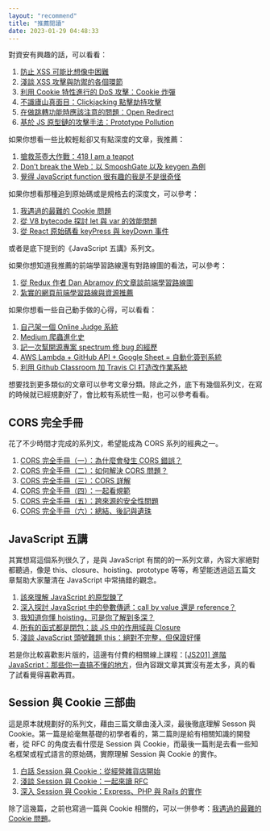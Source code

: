 ```yaml
---
layout: "recommend"
title: "推薦閱讀"
date: 2023-01-29 04:48:33
---
```


對資安有興趣的話，可以看看：

1. [防止 XSS 可能比想像中困難](https://blog.huli.tw/2021/05/25/prevent-xss-is-not-that-easy/)
2. [淺談 XSS 攻擊與防禦的各個環節](https://blog.huli.tw/2021/06/19/xss-attack-and-defense/)
3. [利用 Cookie 特性進行的 DoS 攻擊：Cookie 炸彈](https://blog.huli.tw/2021/07/10/cookie-bomb/)
4. [不識廬山真面目：Clickjacking 點擊劫持攻擊](https://blog.huli.tw/2021/09/26/what-is-clickjacking/)
5. [在做跳轉功能時應該注意的問題：Open Redirect](https://blog.huli.tw/2021/09/26/what-is-open-redirect/)
6. [基於 JS 原型鏈的攻擊手法：Prototype Pollution](https://blog.huli.tw/2021/09/29/prototype-pollution/)

如果你想看一些比較輕鬆卻又有點深度的文章，我推薦：

1. [搶救茶壺大作戰：418 I am a teapot](https://blog.huli.tw/2019/06/14/http-status-code-418-teapot/)
2. [Don’t break the Web：以 SmooshGate 以及 keygen 為例](https://blog.huli.tw/2019/11/26/dont-break-web-smooshgate-and-keygen/)
3. [覺得 JavaScript function 很有趣的我是不是很奇怪](https://blog.huli.tw/2020/04/18/javascript-function-is-awesome/)

如果你想看那種追到原始碼或是規格去的深度文，可以參考：

1. [我遇過的最難的 Cookie 問題](https://blog.huli.tw/2017/08/27/a-cookie-problem/)
2. [從 V8 bytecode 探討 let 與 var 的效能問題](https://blog.huli.tw/2020/02/20/let-vs-var-bytecode/)
3. [從 React 原始碼看 keyPress 與 keyDown 事件](https://blog.huli.tw/2019/03/24/react-keypress-keydown/)

或者是底下提到的《JavaScript 五講》系列文。

如果你想知道我推薦的前端學習路線還有對路線圖的看法，可以參考：

1. [從 Redux 作者 Dan Abramov 的文章談前端學習路線圖](https://blog.huli.tw/2019/01/03/front-end-learning-path/)
2. [紮實的網頁前端學習路線與資源推薦](https://blog.huli.tw/2019/08/21/real-front-end-learning-path/)

如果你想看一些自己動手做的心得，可以看看：

1. [自己架一個 Online Judge 系統](https://blog.huli.tw/2020/03/23/build-your-own-online-judge-system/)
2. [Medium 爬蟲進化史](https://blog.huli.tw/2019/07/12/medium-crawler/)
3. [記一次幫開源專案 spectrum 修 bug 的經歷](https://blog.huli.tw/2019/04/19/fix-spectrum-bug/)
4. [AWS Lambda + GitHub API + Google Sheet = 自動化簽到系統](https://blog.huli.tw/2018/09/14/aws-lambda-and-github-api/)
5. [利用 Github Classroom 加 Travis CI 打造改作業系統](https://blog.huli.tw/2018/02/03/github-classroom-and-travis-ci/)

想要找到更多類似的文章可以參考文章分類。除此之外，底下有幾個系列文，在寫的時候就已經規劃好了，會比較有系統性一點，也可以參考看看。

## CORS 完全手冊

花了不少時間才完成的系列文，希望能成為 CORS 系列的經典之一。

1. [CORS 完全手冊（一）：為什麼會發生 CORS 錯誤？](/2021/02/19/cors-guide-1/)
2. [CORS 完全手冊（二）：如何解決 CORS 問題？](/2021/02/19/cors-guide-2/)
3. [CORS 完全手冊（三）：CORS 詳解](/2021/02/19/cors-guide-3/)
4. [CORS 完全手冊（四）：一起看規範](/2021/02/19/cors-guide-4/)
5. [CORS 完全手冊（五）：跨來源的安全性問題](/2021/02/19/cors-guide-5/)
6. [CORS 完全手冊（六）：總結、後記與遺珠](/2021/02/19/cors-guide-6/)

## JavaScript 五講

其實想寫這個系列很久了，是與 JavaScript 有關的的一系列文章，內容大家絕對都聽過，像是 this、closure、hoisting、prototype 等等，希望能透過這五篇文章幫助大家釐清在 JavaScript 中常搞錯的觀念。

1. [該來理解 JavaScript 的原型鍊了](/2017/08/27/the-javascripts-prototype-chain/)
2. [深入探討 JavaScript 中的參數傳遞：call by value 還是 reference？](/2018/06/23/javascript-call-by-value-or-reference/)
3. [我知道你懂 hoisting，可是你了解到多深？](/2018/11/10/javascript-hoisting-and-tdz/)
4. [所有的函式都是閉包：談 JS 中的作用域與 Closure](/2018/12/08/javascript-closure/)
5. [淺談 JavaScript 頭號難題 this：絕對不完整，但保證好懂](/2019/02/23/javascript-what-is-this/)

若是你比較喜歡影片版的，這邊有付費的相關線上課程：[[JS201] 進階 JavaScript：那些你一直搞不懂的地方](https://www.lidemy.com/p/js201-javascript)，但內容跟文章其實沒有差太多，真的看了試看覺得喜歡再買。

## Session 與 Cookie 三部曲

這是原本就規劃好的系列文，藉由三篇文章由淺入深，最後徹底理解 Sesson 與 Cookie。第一篇是給毫無基礎的初學者看的，第二篇則是給有相關知識的開發者，從 RFC 的角度去看什麼是 Session 與 Cookie，而最後一篇則是去看一些知名框架或程式語言的原始碼，實際理解 Session 與 Cookie 的實作。

1. [白話 Session 與 Cookie：從經營雜貨店開始](https://medium.com/@hulitw/session-and-cookie-15e47ed838bc)
2. [淺談 Session 與 Cookie：一起來讀 RFC](/2019/08/09/session-and-cookie-part2/)
3. [深入 Session 與 Cookie：Express、PHP 與 Rails 的實作](/2019/08/09/session-and-cookie-part3/)

除了這幾篇，之前也寫過一篇與 Cookie 相關的，可以一併參考：[我遇過的最難的 Cookie 問題](/2017/08/27/a-cookie-problem/)。


